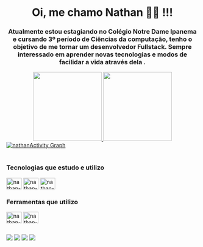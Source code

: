 <div align="center">
<h1>Oi, me chamo Nathan 👨‍💻 !!!</h1>
<h3> Atualmente estou estagiando no Colégio Notre Dame Ipanema e cursando 3º período de Ciências da computação, tenho o objetivo de me tornar um desenvolvedor Fullstack. Sempre interessado em aprender novas tecnologias e modos de facilidar a vida através dela .</h3>
</div>
<!--Github Stats-->
<div align="center">
  <a href="https://github.com/nathan-gomes">
  <img height="180em" src="https://github-readme-stats.vercel.app/api?username=nathan-gomes&show_icons=true&theme=react&hide_border=true&bg_color=0D1117&include_all_commits=true&count_private=true"/>
  <img height="180em" src="https://github-readme-stats.vercel.app/api/top-langs/?username=nathan-gomes&layout=compact&langs_count=7&theme=react&hide_border=true&bg_color=0D1117"/>
</div>
  <a href="https://github.com/nathan-gomes/nathan-gomes.git"><img alt="nathanActivity Graph" src="https://activity-graph.herokuapp.com/graph?username=nathan-gomes&bg_color=0D1117&color=5BCDEC&line=5BCDEC&point=FFFFFF&hide_border=true" /></a>

<!--Linguagens utilizadas-->
<div style="display: inline_block"><br>
  <h3> Tecnologias que estudo e utilizo</h3>

  <img align="center" alt="nathan-HTML" height="30" width="40" src="https://cdn.jsdelivr.net/gh/devicons/devicon/icons/html5/html5-original.svg">
  <img align="center" alt="nathan-CSS" height="30" width="40" src="https://cdn.jsdelivr.net/gh/devicons/devicon/icons/css3/css3-original.svg">
  <img align="center" alt="nathan-Js" height="30" width="40" src="https://cdn.jsdelivr.net/gh/devicons/devicon/icons/javascript/javascript-original.svg">

  <br>

  <h3>Ferramentas que utilizo</h3>
  
  <img align="center" alt="nathan-Vscode" height="30" width="40" src="https://cdn.jsdelivr.net/gh/devicons/devicon/icons/vscode/vscode-original.svg">
  <img align="center" alt="nathan-Illustrator" height="30" width="40" src="https://cdn.jsdelivr.net/gh/devicons/devicon/icons/illustrator/illustrator-plain.svg">
</div>
  
##  
  
<!--Redes sociais-->  
<div> 
  <a href="https://www.linkedin.com/in/nathan-gomes-perfil/" target="_blank"><img src="https://img.shields.io/badge/LinkedIn-0077B5?style=for-the-badge&logo=linkedin&logoColor=white" target="_blank"></a> 
  <a href="https://mailto:nathangf60@outlook.com/" target="_blank"><img src="https://img.shields.io/badge/Microsoft_Outlook-0078D4?style=for-the-badge&logo=microsoft-outlook&logoColor=white" target="_blank"></a> 
  <a href="https://www.instagram.com/nathan.fontenele/" target="_blank"><img src="https://img.shields.io/badge/Instagram-E4405F?style=for-the-badge&logo=instagram&logoColor=white" target="_blank"></a> 
  <a href="https://twitter.com/gomes_dev" target="_blank"><img src="https://img.shields.io/badge/Twitter-1DA1F2?style=for-the-badge&logo=twitter&logoColor=white" target="_blank"></a> 
</div>

